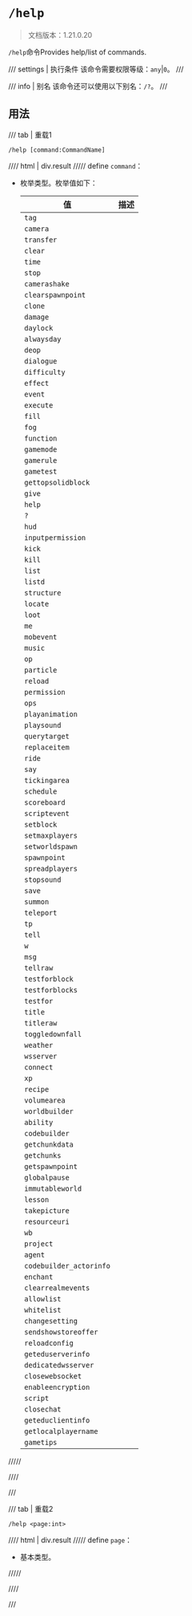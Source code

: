 # `/help`

> 文档版本：1.21.0.20

`/help`命令Provides help/list of commands.

/// settings | 执行条件
该命令需要权限等级：`any`|`0`。
///

/// info | 别名
该命令还可以使用以下别名：`/?`。
///

## 用法

/// tab | 重载1
```mcfunction
/help [command:CommandName]
```

//// html | div.result
///// define
`command`：<!-- md:samp CommandName -->

- 枚举类型。枚举值如下：

  |值|描述|
  |---|---|
  |`tag`||
  |`camera`||
  |`transfer`||
  |`clear`||
  |`time`||
  |`stop`||
  |`camerashake`||
  |`clearspawnpoint`||
  |`clone`||
  |`damage`||
  |`daylock`||
  |`alwaysday`||
  |`deop`||
  |`dialogue`||
  |`difficulty`||
  |`effect`||
  |`event`||
  |`execute`||
  |`fill`||
  |`fog`||
  |`function`||
  |`gamemode`||
  |`gamerule`||
  |`gametest`||
  |`gettopsolidblock`||
  |`give`||
  |`help`||
  |`?`||
  |`hud`||
  |`inputpermission`||
  |`kick`||
  |`kill`||
  |`list`||
  |`listd`||
  |`structure`||
  |`locate`||
  |`loot`||
  |`me`||
  |`mobevent`||
  |`music`||
  |`op`||
  |`particle`||
  |`reload`||
  |`permission`||
  |`ops`||
  |`playanimation`||
  |`playsound`||
  |`querytarget`||
  |`replaceitem`||
  |`ride`||
  |`say`||
  |`tickingarea`||
  |`schedule`||
  |`scoreboard`||
  |`scriptevent`||
  |`setblock`||
  |`setmaxplayers`||
  |`setworldspawn`||
  |`spawnpoint`||
  |`spreadplayers`||
  |`stopsound`||
  |`save`||
  |`summon`||
  |`teleport`||
  |`tp`||
  |`tell`||
  |`w`||
  |`msg`||
  |`tellraw`||
  |`testforblock`||
  |`testforblocks`||
  |`testfor`||
  |`title`||
  |`titleraw`||
  |`toggledownfall`||
  |`weather`||
  |`wsserver`||
  |`connect`||
  |`xp`||
  |`recipe`||
  |`volumearea`||
  |`worldbuilder`||
  |`ability`||
  |`codebuilder`||
  |`getchunkdata`||
  |`getchunks`||
  |`getspawnpoint`||
  |`globalpause`||
  |`immutableworld`||
  |`lesson`||
  |`takepicture`||
  |`resourceuri`||
  |`wb`||
  |`project`||
  |`agent`||
  |`codebuilder_actorinfo`||
  |`enchant`||
  |`clearrealmevents`||
  |`allowlist`||
  |`whitelist`||
  |`changesetting`||
  |`sendshowstoreoffer`||
  |`reloadconfig`||
  |`geteduserverinfo`||
  |`dedicatedwsserver`||
  |`closewebsocket`||
  |`enableencryption`||
  |`script`||
  |`closechat`||
  |`geteduclientinfo`||
  |`getlocalplayername`||
  |`gametips`||



/////

////

///

/// tab | 重载2
```mcfunction
/help <page:int>
```

//// html | div.result
///// define
`page`：<!-- md:samp int -->

- 基本类型。


/////

////

///
